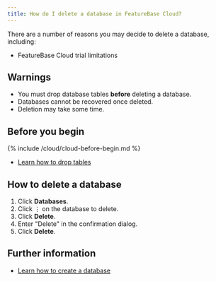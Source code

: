```yaml
---
title: How do I delete a database in FeatureBase Cloud?
---
```


There are a number of reasons you may decide to delete a database, including:
* FeatureBase Cloud trial limitations

## Warnings

* You must drop database tables **before** deleting a database.
* Databases cannot be recovered once deleted.
* Deletion may take some time.

## Before you begin

{% include /cloud/cloud-before-begin.md %}
* [Learn how to drop tables](/cloud/cloud-tables/cloud-table-drop)

## How to delete a database

1. Click **Databases**.
2. Click &#8942; on the database to delete.
3. Click **Delete**.
4. Enter "Delete" in the confirmation dialog.
5. Click **Delete**.

## Further information

* [Learn how to create a database](/cloud/cloud-databases/cloud-db-create)
